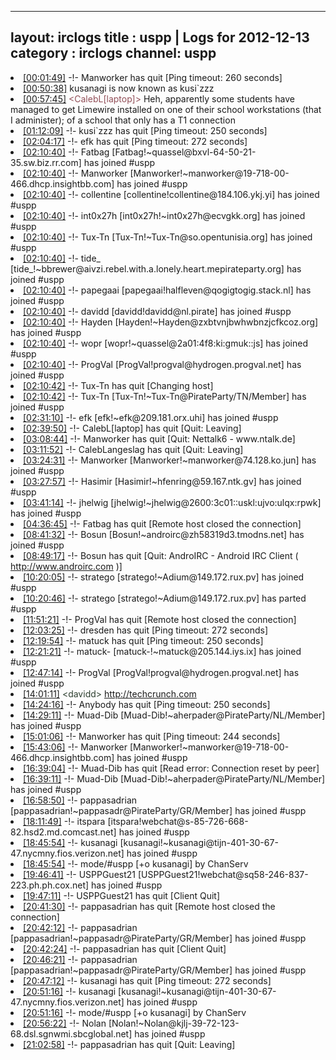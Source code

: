 
---
layout: irclogs
title : uspp | Logs for 2012-12-13
category : irclogs
channel: uspp
---
<li class="logitem"><a href="#00:01:49" name="00:01:49" class="time">[00:01:49]</a> -!- <span class="quit">Manworker</span> has quit [Ping timeout: 260 seconds] </li>
<li class="logitem"><a href="#00:50:38" name="00:50:38" class="time">[00:50:38]</a> <span class="nick">kusanagi</span> is now known as <span class="nick">kusi`zzz</span> </li>
<li class="logitem"><a href="#00:57:45" name="00:57:45" class="time">[00:57:45]</a> <span class="person" style="color:#924f58">&lt;CalebL[laptop]&gt;</span> Heh, apparently some students have managed to get Limewire installed on one of their school workstations (that I administer); of a school that only has a T1 connection </li>
<li class="logitem"><a href="#01:12:09" name="01:12:09" class="time">[01:12:09]</a> -!- <span class="quit">kusi`zzz</span> has quit [Ping timeout: 250 seconds] </li>
<li class="logitem"><a href="#02:04:17" name="02:04:17" class="time">[02:04:17]</a> -!- <span class="quit">efk</span> has quit [Ping timeout: 272 seconds] </li>
<li class="logitem"><a href="#02:10:40" name="02:10:40" class="time">[02:10:40]</a> -!- <span class="join">Fatbag</span> [Fatbag!~quassel@bxvl-64-50-21-35.sw.biz.rr.com] has joined #uspp </li>
<li class="logitem"><a href="#02:10:40" name="02:10:40" class="time">[02:10:40]</a> -!- <span class="join">Manworker</span> [Manworker!~manworker@19-718-00-466.dhcp.insightbb.com] has joined #uspp </li>
<li class="logitem"><a href="#02:10:40" name="02:10:40" class="time">[02:10:40]</a> -!- <span class="join">collentine</span> [collentine!collentine@184.106.ykj.yi] has joined #uspp </li>
<li class="logitem"><a href="#02:10:40" name="02:10:40" class="time">[02:10:40]</a> -!- <span class="join">int0x27h</span> [int0x27h!~int0x27h@ecvgkk.org] has joined #uspp </li>
<li class="logitem"><a href="#02:10:40" name="02:10:40" class="time">[02:10:40]</a> -!- <span class="join">Tux-Tn</span> [Tux-Tn!~Tux-Tn@so.opentunisia.org] has joined #uspp </li>
<li class="logitem"><a href="#02:10:40" name="02:10:40" class="time">[02:10:40]</a> -!- <span class="join">tide_</span> [tide_!~bbrewer@aivzi.rebel.with.a.lonely.heart.mepirateparty.org] has joined #uspp </li>
<li class="logitem"><a href="#02:10:40" name="02:10:40" class="time">[02:10:40]</a> -!- <span class="join">papegaai</span> [papegaai!halfleven@qogigtogig.stack.nl] has joined #uspp </li>
<li class="logitem"><a href="#02:10:40" name="02:10:40" class="time">[02:10:40]</a> -!- <span class="join">davidd</span> [davidd!davidd@nl.pirate] has joined #uspp </li>
<li class="logitem"><a href="#02:10:40" name="02:10:40" class="time">[02:10:40]</a> -!- <span class="join">Hayden</span> [Hayden!~Hayden@zxbtvnjbwhwbnzjcfkcoz.org] has joined #uspp </li>
<li class="logitem"><a href="#02:10:40" name="02:10:40" class="time">[02:10:40]</a> -!- <span class="join">wopr</span> [wopr!~quassel@2a01:4f8:ki:gmuk::js] has joined #uspp </li>
<li class="logitem"><a href="#02:10:40" name="02:10:40" class="time">[02:10:40]</a> -!- <span class="join">ProgVal</span> [ProgVal!progval@hydrogen.progval.net] has joined #uspp </li>
<li class="logitem"><a href="#02:10:42" name="02:10:42" class="time">[02:10:42]</a> -!- <span class="quit">Tux-Tn</span> has quit [Changing host] </li>
<li class="logitem"><a href="#02:10:42" name="02:10:42" class="time">[02:10:42]</a> -!- <span class="join">Tux-Tn</span> [Tux-Tn!~Tux-Tn@PirateParty/TN/Member] has joined #uspp </li>
<li class="logitem"><a href="#02:31:10" name="02:31:10" class="time">[02:31:10]</a> -!- <span class="join">efk</span> [efk!~efk@209.181.orx.uhi] has joined #uspp </li>
<li class="logitem"><a href="#02:39:50" name="02:39:50" class="time">[02:39:50]</a> -!- <span class="quit">CalebL[laptop]</span> has quit [Quit: Leaving] </li>
<li class="logitem"><a href="#03:08:44" name="03:08:44" class="time">[03:08:44]</a> -!- <span class="quit">Manworker</span> has quit [Quit: Nettalk6 - www.ntalk.de] </li>
<li class="logitem"><a href="#03:11:52" name="03:11:52" class="time">[03:11:52]</a> -!- <span class="quit">CalebLangeslag</span> has quit [Quit: Leaving] </li>
<li class="logitem"><a href="#03:24:31" name="03:24:31" class="time">[03:24:31]</a> -!- <span class="join">Manworker</span> [Manworker!~manworker@74.128.ko.jun] has joined #uspp </li>
<li class="logitem"><a href="#03:27:57" name="03:27:57" class="time">[03:27:57]</a> -!- <span class="join">Hasimir</span> [Hasimir!~hfenring@59.167.ntk.gv] has joined #uspp </li>
<li class="logitem"><a href="#03:41:14" name="03:41:14" class="time">[03:41:14]</a> -!- <span class="join">jhelwig</span> [jhelwig!~jhelwig@2600:3c01::uskl:ujvo:ulqx:rpwk] has joined #uspp </li>
<li class="logitem"><a href="#04:36:45" name="04:36:45" class="time">[04:36:45]</a> -!- <span class="quit">Fatbag</span> has quit [Remote host closed the connection] </li>
<li class="logitem"><a href="#08:41:32" name="08:41:32" class="time">[08:41:32]</a> -!- <span class="join">Bosun</span> [Bosun!~androirc@zh58319d3.tmodns.net] has joined #uspp </li>
<li class="logitem"><a href="#08:49:17" name="08:49:17" class="time">[08:49:17]</a> -!- <span class="quit">Bosun</span> has quit [Quit: AndroIRC - Android IRC Client ( <a href="http://www.androirc.com" target="_blank">http://www.androirc.com</a> )] </li>
<li class="logitem"><a href="#10:20:05" name="10:20:05" class="time">[10:20:05]</a> -!- <span class="join">stratego</span> [stratego!~Adium@149.172.rux.pv] has joined #uspp </li>
<li class="logitem"><a href="#10:20:46" name="10:20:46" class="time">[10:20:46]</a> -!- <span class="part">stratego</span> [stratego!~Adium@149.172.rux.pv] has parted #uspp </li>
<li class="logitem"><a href="#11:51:21" name="11:51:21" class="time">[11:51:21]</a> -!- <span class="quit">ProgVal</span> has quit [Remote host closed the connection] </li>
<li class="logitem"><a href="#12:03:25" name="12:03:25" class="time">[12:03:25]</a> -!- <span class="quit">dresden</span> has quit [Ping timeout: 272 seconds] </li>
<li class="logitem"><a href="#12:19:54" name="12:19:54" class="time">[12:19:54]</a> -!- <span class="quit">matuck</span> has quit [Ping timeout: 250 seconds] </li>
<li class="logitem"><a href="#12:21:21" name="12:21:21" class="time">[12:21:21]</a> -!- <span class="join">matuck-</span> [matuck-!~matuck@205.144.iys.ix] has joined #uspp </li>
<li class="logitem"><a href="#12:47:14" name="12:47:14" class="time">[12:47:14]</a> -!- <span class="join">ProgVal</span> [ProgVal!progval@hydrogen.progval.net] has joined #uspp </li>
<li class="logitem"><a href="#14:01:11" name="14:01:11" class="time">[14:01:11]</a> <span class="person" style="color:#2d3f2f">&lt;davidd&gt;</span> <a href="http://techcrunch.com/2012/12/05/court-verizon-must-offer-reasonable-roaming-rates-or-ditch-mobile-internet-entirely/" target="_blank">http://techcrunch.com</a> </li>
<li class="logitem"><a href="#14:24:16" name="14:24:16" class="time">[14:24:16]</a> -!- <span class="quit">Anybody</span> has quit [Ping timeout: 250 seconds] </li>
<li class="logitem"><a href="#14:29:11" name="14:29:11" class="time">[14:29:11]</a> -!- <span class="join">Muad-Dib</span> [Muad-Dib!~aherpader@PirateParty/NL/Member] has joined #uspp </li>
<li class="logitem"><a href="#15:01:06" name="15:01:06" class="time">[15:01:06]</a> -!- <span class="quit">Manworker</span> has quit [Ping timeout: 244 seconds] </li>
<li class="logitem"><a href="#15:43:06" name="15:43:06" class="time">[15:43:06]</a> -!- <span class="join">Manworker</span> [Manworker!~manworker@19-718-00-466.dhcp.insightbb.com] has joined #uspp </li>
<li class="logitem"><a href="#16:39:04" name="16:39:04" class="time">[16:39:04]</a> -!- <span class="quit">Muad-Dib</span> has quit [Read error: Connection reset by peer] </li>
<li class="logitem"><a href="#16:39:11" name="16:39:11" class="time">[16:39:11]</a> -!- <span class="join">Muad-Dib</span> [Muad-Dib!~aherpader@PirateParty/NL/Member] has joined #uspp </li>
<li class="logitem"><a href="#16:58:50" name="16:58:50" class="time">[16:58:50]</a> -!- <span class="join">pappasadrian</span> [pappasadrian!~pappasadr@PirateParty/GR/Member] has joined #uspp </li>
<li class="logitem"><a href="#18:11:49" name="18:11:49" class="time">[18:11:49]</a> -!- <span class="join">itspara</span> [itspara!webchat@s-85-726-668-82.hsd2.md.comcast.net] has joined #uspp </li>
<li class="logitem"><a href="#18:45:54" name="18:45:54" class="time">[18:45:54]</a> -!- <span class="join">kusanagi</span> [kusanagi!~kusanagi@tijn-401-30-67-47.nycmny.fios.verizon.net] has joined #uspp </li>
<li class="logitem"><a href="#18:45:54" name="18:45:54" class="time">[18:45:54]</a> -!- mode/<span class="mode">#uspp</span> [+o kusanagi] by ChanServ </li>
<li class="logitem"><a href="#19:46:41" name="19:46:41" class="time">[19:46:41]</a> -!- <span class="join">USPPGuest21</span> [USPPGuest21!webchat@sq58-246-837-223.ph.ph.cox.net] has joined #uspp </li>
<li class="logitem"><a href="#19:47:11" name="19:47:11" class="time">[19:47:11]</a> -!- <span class="quit">USPPGuest21</span> has quit [Client Quit] </li>
<li class="logitem"><a href="#20:41:30" name="20:41:30" class="time">[20:41:30]</a> -!- <span class="quit">pappasadrian</span> has quit [Remote host closed the connection] </li>
<li class="logitem"><a href="#20:42:12" name="20:42:12" class="time">[20:42:12]</a> -!- <span class="join">pappasadrian</span> [pappasadrian!~pappasadr@PirateParty/GR/Member] has joined #uspp </li>
<li class="logitem"><a href="#20:42:24" name="20:42:24" class="time">[20:42:24]</a> -!- <span class="quit">pappasadrian</span> has quit [Client Quit] </li>
<li class="logitem"><a href="#20:46:21" name="20:46:21" class="time">[20:46:21]</a> -!- <span class="join">pappasadrian</span> [pappasadrian!~pappasadr@PirateParty/GR/Member] has joined #uspp </li>
<li class="logitem"><a href="#20:47:12" name="20:47:12" class="time">[20:47:12]</a> -!- <span class="quit">kusanagi</span> has quit [Ping timeout: 272 seconds] </li>
<li class="logitem"><a href="#20:51:16" name="20:51:16" class="time">[20:51:16]</a> -!- <span class="join">kusanagi</span> [kusanagi!~kusanagi@tijn-401-30-67-47.nycmny.fios.verizon.net] has joined #uspp </li>
<li class="logitem"><a href="#20:51:16" name="20:51:16" class="time">[20:51:16]</a> -!- mode/<span class="mode">#uspp</span> [+o kusanagi] by ChanServ </li>
<li class="logitem"><a href="#20:56:22" name="20:56:22" class="time">[20:56:22]</a> -!- <span class="join">Nolan</span> [Nolan!~Nolan@kjlj-39-72-123-68.dsl.sgnwmi.sbcglobal.net] has joined #uspp </li>
<li class="logitem"><a href="#21:02:58" name="21:02:58" class="time">[21:02:58]</a> -!- <span class="quit">pappasadrian</span> has quit [Quit: Leaving] </li>


